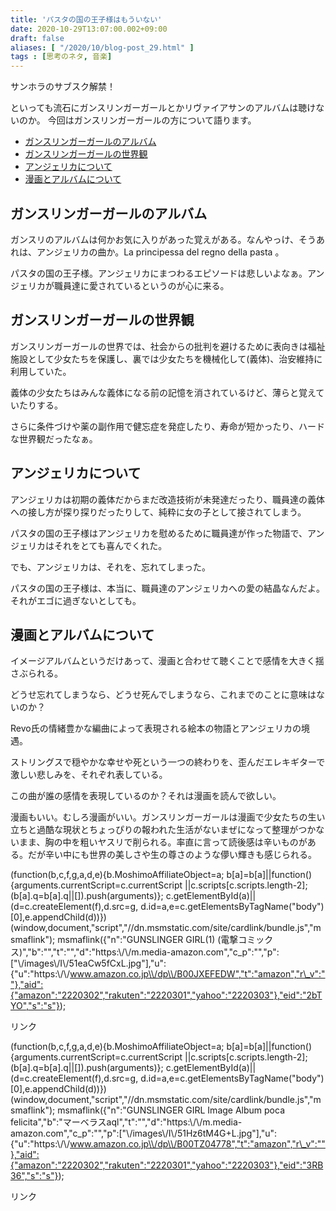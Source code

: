 ```yaml
---
title: 'パスタの国の王子様はもういない'
date: 2020-10-29T13:07:00.002+09:00
draft: false
aliases: [ "/2020/10/blog-post_29.html" ]
tags : [思考のネタ, 音楽]
---
```


サンホラのサブスク解禁！

といっても流石にガンスリンガーガールとかリヴァイアサンのアルバムは聴けないのか。 今回はガンスリンガーガールの方について語ります。

*   [ガンスリンガーガールのアルバム](#ガンスリンガーガールのアルバム)
*   [ガンスリンガーガールの世界観](#ガンスリンガーガールの世界観)
*   [アンジェリカについて](#アンジェリカについて)
*   [漫画とアルバムについて](#漫画とアルバムについて)

ガンスリンガーガールのアルバム[](#ガンスリンガーガールのアルバム "ガンスリンガーガールのアルバム")
-----------------------------------------------------

ガンスリのアルバムは何かお気に入りがあった覚えがある。なんやっけ、そうあれは、アンジェリカの曲か。La principessa del regno della pasta 。

パスタの国の王子様。アンジェリカにまつわるエピソードは悲しいよなぁ。アンジェリカが職員達に愛されているというのが心に来る。

ガンスリンガーガールの世界観[](#ガンスリンガーガールの世界観 "ガンスリンガーガールの世界観")
--------------------------------------------------

ガンスリンガーガールの世界では、社会からの批判を避けるために表向きは福祉施設として少女たちを保護し、裏では少女たちを機械化して(義体)、治安維持に利用していた。

義体の少女たちはみんな義体になる前の記憶を消されているけど、薄らと覚えていたりする。

さらに条件づけや薬の副作用で健忘症を発症したり、寿命が短かったり、ハードな世界観だったなぁ。

アンジェリカについて[](#アンジェリカについて "アンジェリカについて")
--------------------------------------

アンジェリカは初期の義体だからまだ改造技術が未発達だったり、職員達の義体への接し方が探り探りだったりして、純粋に女の子として接されてしまう。

パスタの国の王子様はアンジェリカを慰めるために職員達が作った物語で、アンジェリカはそれをとても喜んでくれた。

でも、アンジェリカは、それを、忘れてしまった。

パスタの国の王子様は、本当に、職員達のアンジェリカへの愛の結晶なんだよ。それがエゴに過ぎないとしても。

漫画とアルバムについて[](#漫画とアルバムについて "漫画とアルバムについて")
-----------------------------------------

イメージアルバムというだけあって、漫画と合わせて聴くことで感情を大きく揺さぶられる。

どうせ忘れてしまうなら、どうせ死んでしまうなら、これまでのことに意味はないのか？

Revo氏の情緒豊かな編曲によって表現される絵本の物語とアンジェリカの境遇。

ストリングスで穏やかな幸せや死という一つの終わりを、歪んだエレキギターで激しい悲しみを、それぞれ表している。

この曲が誰の感情を表現しているのか？それは漫画を読んで欲しい。

漫画もいい。むしろ漫画がいい。ガンスリンガーガールは漫画で少女たちの生い立ちと過酷な現状とちょっぴりの報われた生活がないまぜになって整理がつかないまま、胸の中を粗いヤスリで削られる。率直に言って読後感は辛いものがある。だが辛い中にも世界の美しさや生の尊さのような儚い輝きも感じられる。

(function(b,c,f,g,a,d,e){b.MoshimoAffiliateObject=a; b\[a\]=b\[a\]||function(){arguments.currentScript=c.currentScript ||c.scripts\[c.scripts.length-2\];(b\[a\].q=b\[a\].q||\[\]).push(arguments)}; c.getElementById(a)||(d=c.createElement(f),d.src=g, d.id=a,e=c.getElementsByTagName("body")\[0\],e.appendChild(d))}) (window,document,"script","//dn.msmstatic.com/site/cardlink/bundle.js","msmaflink"); msmaflink({"n":"GUNSLINGER GIRL(1) (電撃コミックス)","b":"","t":"","d":"https:\\/\\/m.media-amazon.com","c\_p":"","p":\["\\/images\\/I\\/51eaCw5fCxL.jpg"\],"u":{"u":"https:\\/\\/www.amazon.co.jp\\/dp\\/B00JXEFEDW","t":"amazon","r\_v":""},"aid":{"amazon":"2220302","rakuten":"2220301","yahoo":"2220303"},"eid":"2bTYO","s":"s"});

リンク

(function(b,c,f,g,a,d,e){b.MoshimoAffiliateObject=a; b\[a\]=b\[a\]||function(){arguments.currentScript=c.currentScript ||c.scripts\[c.scripts.length-2\];(b\[a\].q=b\[a\].q||\[\]).push(arguments)}; c.getElementById(a)||(d=c.createElement(f),d.src=g, d.id=a,e=c.getElementsByTagName("body")\[0\],e.appendChild(d))}) (window,document,"script","//dn.msmstatic.com/site/cardlink/bundle.js","msmaflink"); msmaflink({"n":"GUNSLINGER GIRL Image Album poca felicita","b":"マーベラスaql","t":"","d":"https:\\/\\/m.media-amazon.com","c\_p":"","p":\["\\/images\\/I\\/51Hz6tM4G+L.jpg"\],"u":{"u":"https:\\/\\/www.amazon.co.jp\\/dp\\/B00TZ04778","t":"amazon","r\_v":""},"aid":{"amazon":"2220302","rakuten":"2220301","yahoo":"2220303"},"eid":"3RB36","s":"s"});

リンク